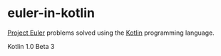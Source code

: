 # euler-in-kotlin
<a href="https://projecteuler.net/">Project Euler</a> problems solved using the <a href="https://kotlinlang.org">Kotlin</a> programming language.


Kotlin 1.0 Beta 3
